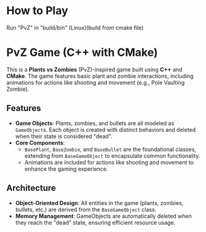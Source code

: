 # How to Play
Run "PvZ" in "build/bin" (Linux)(build from cmake file)

# PvZ Game (C++ with CMake)

This is a **Plants vs Zombies** (PvZ)-inspired game built using **C++** and **CMake**. The game features basic plant and zombie interactions, including animations for actions like shooting and movement (e.g., Pole Vaulting Zombie).

## Features

- **Game Objects**: Plants, zombies, and bullets are all modeled as `GameObject`s. Each object is created with distinct behaviors and deleted when their state is considered "dead".
- **Core Components**: 
  - `BasePlant`, `BaseZombie`, and `BaseBullet` are the foundational classes, extending from `BaseGameObject` to encapsulate common functionality.
  - Animations are included for actions like shooting and movement to enhance the gaming experience.

## Architecture

- **Object-Oriented Design**: All entities in the game (plants, zombies, bullets, etc.) are derived from the `BaseGameObject` class.
- **Memory Management**: GameObjects are automatically deleted when they reach the "dead" state, ensuring efficient resource usage.
